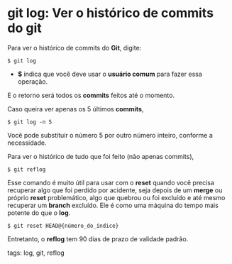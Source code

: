 # git log: Ver o histórico de commits do git

Para ver o histórico de commits do **Git**, digite:

```
$ git log
```

- **$** indica que você deve usar o **usuário comum** para fazer essa operação.

E o retorno será todos os **commits** feitos até o momento.

Caso queira ver apenas os 5 últimos **commits**,

```
$ git log -n 5
```

Você pode substituir o número 5 por outro número inteiro, conforme a necessidade.

Para ver o histórico de tudo que foi feito (não apenas commits),

```
$ git reflog
```

Esse comando é muito útil para usar com o **reset** quando você precisa recuperar algo que foi perdido por acidente, seja depois de um **merge** ou próprio **reset** problemático, algo que quebrou ou foi excluído e até mesmo recuperar um **branch** excluído. Ele é como uma máquina do tempo mais potente do que o **log**.

```
$ git reset HEAD@{número_do_índice}
```

Entretanto, o **reflog** tem 90 dias de prazo de validade padrão.

tags: log, git, reflog
